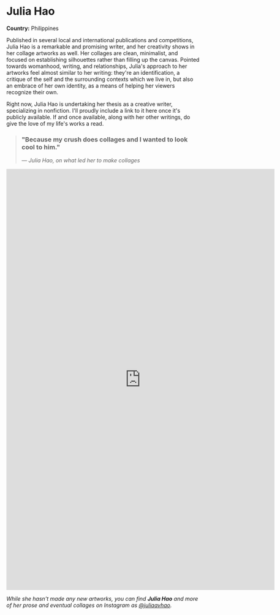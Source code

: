 # Julia Hao

**Country:** Philippines

Published in several local and international publications and competitions, Julia Hao is a remarkable and promising writer, and her creativity shows in her collage artworks as well. Her collages are clean, minimalist, and focused on establishing silhouettes rather than filling up the canvas. Pointed towards womanhood, writing, and relationships, Julia's approach to her artworks feel almost similar to her writing: they're an identification, a critique of the self and the surrounding contexts which we live in, but also an embrace of her own identity, as a means of helping her viewers recognize their own. 

Right now, Julia Hao is undertaking her thesis as a creative writer, specializing in nonfiction. I'll proudly include a link to it here once it's publicly available. If and once available, along with her other writings, do give the love of my life's works a read.

> <h3>"Because my crush does collages and I wanted to look cool to him."</h3>
>
> *— Julia Hao, on what led her to make collages*

<iframe src="https://samisnotavailable.github.io/gallery/artists/julia-hao.html" scrolling="no" frameborder="0" allowfullscreen width="700" height="1100"></iframe>

*While she hasn't made any new artworks, you can find **Julia Hao** and more of her prose and eventual collages on Instagram as [@juliaavhao](https://www.instagram.com/juliaavhao/).*
